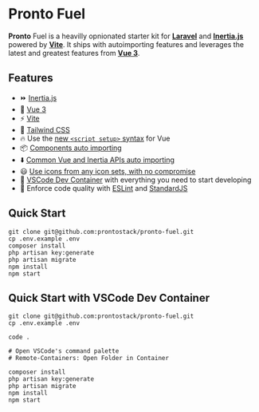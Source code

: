 # **Pronto Fuel**

**Pronto** Fuel is a heavilly opnionated starter kit for [**Laravel**](https://laravel.com/) and [**Inertia.js**](https://inertiajs.com/) powered by [**Vite**](https://vitejs.dev/). It ships with autoimporting features and leverages the latest and greatest features from [**Vue 3**](https://vuejs.org/).

## Features

-   ⏩ [Inertia.js](https://inertiajs.com/)
-   🔰 [Vue 3](https://github.com/vuejs/core)
-   ⚡️ [Vite](https://vitejs.dev/)
-   🎨 [Tailwind CSS](https://tailwindcss.com/)
-   🔥 Use the [new `<script setup>` syntax](https://github.com/vuejs/rfcs/pull/227) for Vue
-   📦 [Components auto importing](https://github.com/antfu/unplugin-vue-components)
-   ⬇️ [Common Vue and Inertia APIs auto importing](https://github.com/antfu/unplugin-auto-import)
-   😃 [Use icons from any icon sets, with no compromise](https://github.com/antfu/unplugin-icons)
-   🐋 [VSCode Dev Container](https://code.visualstudio.com/docs/remote/containers) with everything you need to start developing
-   👮 Enforce code quality with [ESLint](https://eslint.org/) and [StandardJS](https://standardjs.com/)

## Quick Start

```
git clone git@github.com:prontostack/pronto-fuel.git
cp .env.example .env
composer install
php artisan key:generate
php artisan migrate
npm install
npm start
```

## Quick Start with VSCode Dev Container

```
git clone git@github.com:prontostack/pronto-fuel.git
cp .env.example .env

code .

# Open VSCode's command palette
# Remote-Containers: Open Folder in Container

composer install
php artisan key:generate
php artisan migrate
npm install
npm start
```
